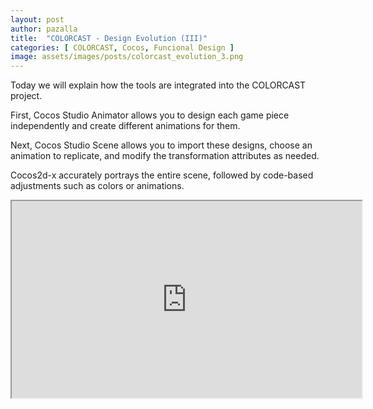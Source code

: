 ```yaml
---
layout: post
author: pazalla
title:  "COLORCAST - Design Evolution (III)"
categories: [ COLORCAST, Cocos, Funcional Design ]
image: assets/images/posts/colorcast_evolution_3.png
---
```

Today we will explain how the tools are integrated into the COLORCAST project.

First, Cocos Studio Animator allows you to design each game piece independently and create different animations for them.

Next, Cocos Studio Scene allows you to import these designs, choose an animation to replicate, and modify the transformation attributes as needed.

Cocos2d-x accurately portrays the entire scene, followed by code-based adjustments such as colors or animations.

<p>
<div class="youtube-container">
<iframe width="560" height="315"
        src="https://www.youtube.com/embed/-1nZDeFmylQ"
        allow="accelerometer; autoplay; clipboard-write; encrypted-media; gyroscope; picture-in-picture; web-share"
        allowfullscreen>
</iframe>
</div>
</p>